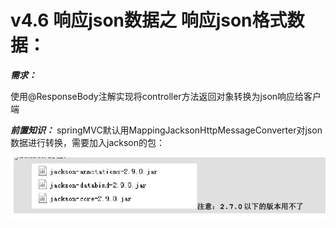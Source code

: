 # v4.6 响应json数据之 响应json格式数据：

***需求：***

使用@ResponseBody注解实现将controller方法返回对象转换为json响应给客户端

***前置知识：***
 springMVC默认用MappingJacksonHttpMessageConverter对json数据进行转换，需要加入jackson的包：
 
 ![](img/2.jpg)

